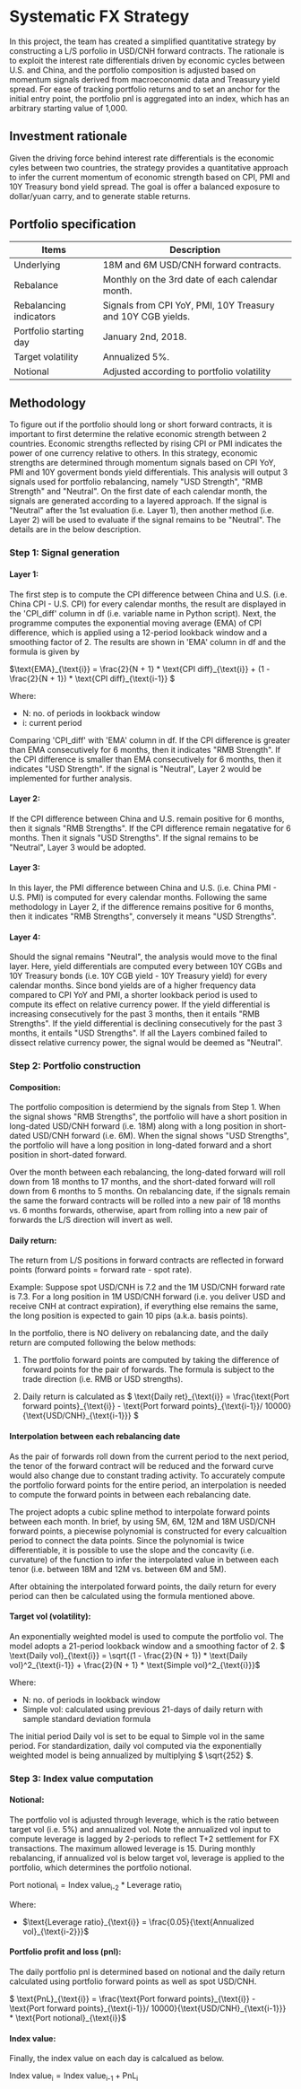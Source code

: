 # Systematic FX Strategy
In this project, the team has created a simplified quantitative strategy by constructing a L/S porfolio in USD/CNH forward contracts. The rationale is to exploit the interest rate differentials driven by economic cycles between U.S. and China, and the portfolio composition is adjusted based on momentum signals derived from macroeconomic data and Treasury yield spread. For ease of tracking portfolio returns and to set an anchor for the initial entry point, the portfolio pnl is aggregated into an index, which has an arbitrary starting value of 1,000.


## Investment rationale
Given the driving force behind interest rate differentials is the economic cyles between two countries, the strategy provides a quantitative approach to infer the current momentum of economic strength based on CPI, PMI and 10Y Treasury bond yield spread. The goal is offer a balanced exposure to dollar/yuan carry, and to generate stable returns.


## Portfolio specification
| Items                   | Description                                                  |
| ---------               | ---------------------                                        |
| Underlying              | 18M and 6M USD/CNH forward contracts.                        |
| Rebalance               | Monthly on the 3rd date of each calendar month.              |
| Rebalancing indicators  | Signals from CPI YoY, PMI, 10Y Treasury and 10Y CGB yields.  |
| Portfolio starting day  | January 2nd, 2018.                                           |
| Target volatility       | Annualized 5%.                                               |
| Notional                | Adjusted according to portfolio volatility                   |


## Methodology
To figure out if the portfolio should long or short forward contracts, it is important to first determine the relative economic strength between 2 countries. Economic strengths reflected by rising CPI or PMI indicates the power of one currency relative to others. In this strategy, economic strengths are determined through momentum signals based on CPI YoY, PMI and 10Y goverment bonds yield differentials. This analysis will output 3 signals used for portfolio rebalancing, namely "USD Strength", "RMB Strength" and "Neutral". On the first date of each calendar month, the signals are generated according to a layered approach. If the signal is "Neutral" after the 1st evaluation (i.e. Layer 1), then another method (i.e. Layer 2) will be used to evaluate if the signal remains to be "Neutral". The details are in the below description.

### Step 1: Signal generation

#### Layer 1: 
The first step is to compute the CPI difference between China and U.S. (i.e. China CPI - U.S. CPI) for every calendar months, the result are displayed in the 'CPI_diff' column in df (i.e. variable name in Python script). Next, the programme computes the exponential moving average (EMA) of CPI difference, which is applied using a 12-period lookback window and a smoothing factor of 2. The results are shown in 'EMA' column in df and the formula is given by

$`\text{EMA}_{\text{i}} = \frac{2}{N + 1} * \text{CPI diff}_{\text{i}} + (1 - \frac{2}{N + 1}) * \text{CPI diff}_{\text{i-1}}  `$

Where:
- N: no. of periods in lookback window
- i: current period

Comparing 'CPI_diff' with 'EMA' column in df. If the CPI difference is greater than EMA consecutively for 6 months, then it indicates "RMB Strength". If the CPI difference is smaller than EMA consecutively for 6 months, then it indicates "USD Strength". If the signal is "Neutral", Layer 2 would be implemented for further analysis.

#### Layer 2:
If the CPI difference between China and U.S. remain positive for 6 months, then it signals "RMB Strengths". If the CPI difference remain negatative for 6 months. Then it signals "USD Strengths". If the signal remains to be "Neutral", Layer 3 would be adopted.

#### Layer 3:
In this layer, the PMI difference between China and U.S. (i.e. China PMI - U.S. PMI) is computed for every calendar months. Following the same methodology in Layer 2, if the difference remains positive for 6 months, then it indicates "RMB Strengths", conversely it means "USD Strengths".

#### Layer 4:
Should the signal remains "Neutral", the analysis would move to the final layer. Here, yield differentials are computed every between 10Y CGBs and 10Y Treasury bonds (i.e. 10Y CGB yield - 10Y Treasury yield) for every calendar months. Since bond yields are of a higher frequency data compared to CPI YoY and PMI, a shorter lookback period is used to compute its effect on relative currency power. If the yield differential is increasing consecutively for the past 3 months, then it entails "RMB Strengths". If the yield differential is declining consecutively for the past 3 months, it entails "USD Strengths". If all the Layers combined failed to dissect relative currency power, the signal would be deemed as "Neutral".


### Step 2: Portfolio construction

#### Composition:
The portfolio composition is determiend by the signals from Step 1. When the signal shows "RMB Strengths", the portfolio will have a short position in long-dated USD/CNH forward (i.e. 18M) along with a long position in short-dated USD/CNH forward (i.e. 6M). When the signal shows "USD Strengths", the portfolio will have a long position in long-dated forward and a short position in short-dated forward.

Over the month between each rebalancing, the long-dated forward will roll down from 18 months to 17 months, and the short-dated forward will roll down from 6 months to 5 months. On rebalancing date, if the signals remain the same the forward contracts will be rolled into a new pair of 18 months vs. 6 months forwards, otherwise, apart from rolling into a new pair of forwards the L/S direction will invert as well.

#### Daily return:
The return from L/S positions in forward contracts are reflected in forward points (forward points = forward rate - spot rate).

Example:
Suppose spot USD/CNH is 7.2 and the 1M USD/CNH forward rate is 7.3. For a long position in 1M USD/CNH forward (i.e. you deliver USD and receive CNH at contract expiration), if everything else remains the same, the long position is expected to gain 10 pips (a.k.a. basis points).

In the portfolio, there is NO delivery on rebalancing date, and the daily return are computed following the below methods:
1. The portfolio forward points are computed by taking the difference of forward points for the pair of 
    forwards. The formula is subject to the trade direction (i.e. RMB or USD strengths).

2. Daily return is calculated as $` \text{Daily ret}_{\text{i}} = \frac{\text{Port forward points}_{\text{i}} - \text{Port forward points}_{\text{i-1}}/ 10000}{\text{USD/CNH}_{\text{i-1}}} `$

#### Interpolation between each rebalancing date
As the pair of forwards roll down from the current period to the next period, the tenor of the forward contract will be reduced and the forward curve would also change due to constant trading activity. To accurately compute the portfolio forward points for the entire period, an interpolation is needed to compute the forward points in between each rebalancing date. 

The project adopts a cubic spline method to interpolate forward points between each month. In brief, by using 5M, 6M, 12M and 18M USD/CNH forward points, a piecewise polynomial is constructed for every calcualtion period to connect the data points. Since the polynomial is twice differentiable, it is possible to use the slope and the concavity (i.e. curvature) of the function to infer the interpolated value in between each tenor (i.e. between 18M and 12M vs. between 6M and 5M).

After obtaining the interpolated forward points, the daily return for every period can then be calculated using the formula mentioned above.

#### Target vol (volatility):
An exponentially weighted model is used to compute the portfolio vol. The model adopts a 21-period lookback window and a smoothing factor of 2. 
$` \text{Daily vol}_{\text{i}} = \sqrt{(1 - \frac{2}{N + 1}) * \text{Daily vol}^2_{\text{i-1}} + \frac{2}{N + 1} * \text{Simple vol}^2_{\text{i}}}`$

Where:
- N: no. of periods in lookback window
- Simple vol: calculated using previous 21-days of daily return with sample standard deviation formula

The initial period Daily vol is set to be equal to Simple vol in the same period. For standardization, daily vol computed via the exponentially weighted model is being annualized by multiplying $ \sqrt{252} $.


### Step 3: Index value computation

#### Notional:
The portfolio vol is adjusted through leverage, which is the ratio between target vol (i.e. 5%) and annualized vol. Note the annualized vol input to compute leverage is lagged by 2-periods to reflect T+2 settlement for FX transactions. The maximum allowed leverage is 15. During monthly rebalancing, if annualized vol is below target vol, leverage is applied to the portfolio, which determines the portfolio notional.

$` \text{Port notional}_{\text{i}} = \text{Index value}_{\text{i-2}} * \text{Leverage ratio}_{\text{i}}`$

Where:
- $`\text{Leverage ratio}_{\text{i}} = \frac{0.05}{\text{Annualized vol}_{\text{i-2}}}`$

#### Portfolio profit and loss (pnl):
The daily portfolio pnl is determined based on notional and the daily return calculated using portfolio forward points as well as spot USD/CNH.

$` \text{PnL}_{\text{i}} = \frac{\text{Port forward points}_{\text{i}} - \text{Port forward points}_{\text{i-1}}/ 10000}{\text{USD/CNH}_{\text{i-1}}} * \text{Port notional}_{\text{i}}`$

#### Index value:
Finally, the index value on each day is calcalued as below.

$`\text{Index value}_{\text{i}} = \text{Index value}_{\text{i-1}} + \text{PnL}_{\text{i}} `$


